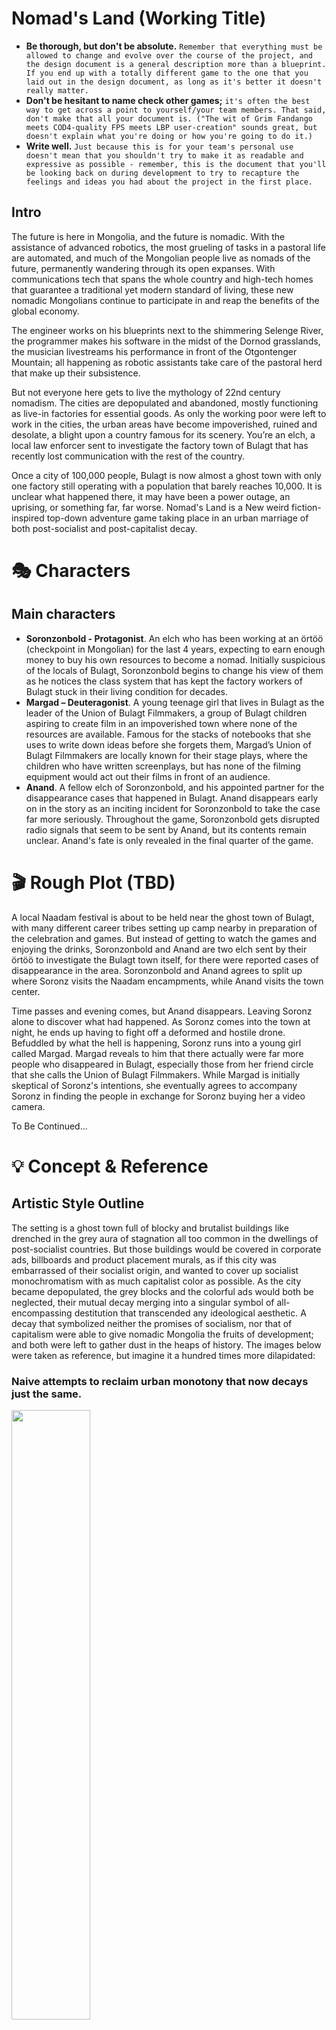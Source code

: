 # Nomad's Land (Working Title)

* **Be thorough, but don't be absolute.** ```Remember that everything must be allowed to change and evolve over the course of the project, and the design document is a general description more than a blueprint. If you end up with a totally different game to the one that you laid out in the design document, as long as it's better it doesn't really matter. ```
* **Don't be hesitant to name check other games;** ```it's often the best way to get across a point to yourself/your team members. That said, don't make that all your document is. ("The wit of Grim Fandango meets COD4-quality FPS meets LBP user-creation" sounds great, but doesn't explain what you're doing or how you're going to do it.)```
* **Write well.** ```Just because this is for your team's personal use doesn't mean that you shouldn't try to make it as readable and expressive as possible - remember, this is the document that you'll be looking back on during development to try to recapture the feelings and ideas you had about the project in the first place. ```


## Intro
The future is here in Mongolia, and the future is nomadic. With the assistance of advanced robotics, the most grueling of tasks in a pastoral life are automated, and much of the Mongolian people live as nomads of the future, permanently wandering through its open expanses. With communications tech that spans the whole country and high-tech homes that guarantee a traditional yet modern standard of living, these new nomadic Mongolians continue to participate in and reap the benefits of the global economy.

The engineer works on his blueprints next to the shimmering Selenge River, the programmer makes his software in the midst of the Dornod grasslands, the musician livestreams his performance in front of the Otgontenger Mountain; all happening as robotic assistants take care of the pastoral herd that make up their subsistence.

But not everyone here gets to live the mythology of 22nd century nomadism. The cities are depopulated and abandoned, mostly functioning as live-in factories for essential goods. As only the working poor were left to work in the cities, the urban areas have become impoverished, ruined and desolate, a blight upon a country famous for its scenery. You’re an elch, a local law enforcer sent to investigate the factory town of Bulagt that has recently lost communication with the rest of the country.

Once a city of 100,000 people, Bulagt is now almost a ghost town with only one factory still operating with a population that barely reaches 10,000. It is unclear what happened there, it may have been a power outage, an uprising, or something far, far worse. Nomad's Land is a New weird fiction-inspired top-down adventure game taking place in an urban marriage of both post-socialist and post-capitalist decay.

# :performing_arts: Characters 
## Main characters
* **Soronzonbold - Protagonist**. An elch who has been working at an örtöö (checkpoint in Mongolian) for the last 4 years, expecting to earn enough money to buy his own resources to become a nomad. Initially suspicious of the locals of Bulagt, Soronzonbold begins to change his view of them as he notices the class system that has kept the factory workers of Bulagt stuck in their living condition for decades.
* **Margad – Deuteragonist**. A young teenage girl that lives in Bulagt as the leader of the Union of Bulagt Filmmakers, a group of Bulagt children aspiring to create film in an impoverished town where none of the resources are available. Famous for the stacks of notebooks that she uses to write down ideas before she forgets them, Margad’s Union of Bulagt Filmmakers are locally known for their stage plays, where the children who have written screenplays, but has none of the filming equipment would act out their films in front of an audience.
* **Anand**. A fellow elch of Soronzonbold, and his appointed partner for the disappearance cases that happened in Bulagt. Anand disappears early on in the story as an inciting incident for Soronzonbold to take the case far more seriously. Throughout the game, Soronzonbold gets disrupted radio signals that seem to be sent by Anand, but its contents remain unclear. Anand's fate is only revealed in the final quarter of the game.

# :clapper: Rough Plot (TBD)
A local Naadam festival is about to be held near the ghost town of Bulagt, with many different career tribes setting up camp nearby in preparation of the celebration and games. But instead of getting to watch the games and enjoying the drinks, Soronzonbold and Anand are two elch sent by their örtöö to investigate the Bulagt town itself, for there were reported cases of disappearance in the area. Soronzonbold and Anand agrees to split up where Soronz visits the Naadam encampments, while Anand visits the town center.

Time passes and evening comes, but Anand disappears. Leaving Soronz alone to discover what had happened. As Soronz comes into the town at night, he ends up having to fight off a deformed and hostile drone. Befuddled by what the hell is happening, Soronz runs into a young girl called Margad. Margad reveals to him that there actually were far more people who disappeared in Bulagt, especially those from her friend circle that she calls the Union of Bulagt Filmmakers. While Margad is initially skeptical of Soronz's intentions, she eventually agrees to accompany Soronz in finding the people in exchange for Soronz buying her a video camera.

To Be Continued...

# :bulb: Concept & Reference 
## Artistic Style Outline
The setting is a ghost town full of blocky and brutalist buildings like drenched in the grey aura of stagnation all too common in the dwellings of post-socialist countries. But those buildings would be covered in corporate ads, billboards and product placement murals, as if this city was embarrassed of their socialist origin, and wanted to cover up socialist monochromatism with as much capitalist color as possible. As the city became depopulated, the grey blocks and the colorful ads would both be neglected, their mutual decay merging into a singular symbol of all-encompassing destitution that transcended any ideological aesthetic. A decay that symbolized neither the promises of socialism, nor that of capitalism were able to give nomadic Mongolia the fruits of development; and both were left to gather dust in the heaps of history. The images below were taken as reference, but imagine it a hundred times more dilapidated:

### Naive attempts to reclaim urban monotony that now decays just the same.
<img src="images/reclaimingbrutalism.jpg" width="50%">

### Ads and billboards covering socialist-era buildings like a half-done paintjob over an old car.
<img src="images/image2.png" width="50%">

### Modern apartments whose constructions were abandoned halfway, like tall islands in a sea of unfinished walkways and dirty grass.
<img src="images/apartmentislands.jpg" width="50%">

### The poor who have only the highrise left for accomodation, improvises in face of infrastructural deficiency.
<img src="images/nofucksleft.jpg" width="50%">

### Advertisement of parades, events and celebrations long ago. Decades passed since they happened, but no one bothers to replace them.
<img src="images/image7.png" width="50%">

### Looming brutalist structures, infected in its peripheries by the decor of small businesses. Now both lingers as the part of the same rot.
<img src="images/corporateinfection.jpg" width="50%">


## Ideas

### Mail Tower
Mail towers are arguably one of the few actually modern buildings that can be found within Mongolia’s factory towns. A town could be in complete ruins where most of its inhabitants live in destitution, but the town’s Mail Tower will always be well-kept and in good condition. The goods and products of the factory town are stored in the Mail Towers, where delivery drones across the country arrive to pick them up and deliver them onto nomadic citizens that ordered them online. As the most fundamental vein of Mongolia’s non-nomadic economy, the Mail Towers are highly protected by the government. Especially due to an infamous incident where extremist terrorists once used a Mail Tower to distribute goods rigged with bombs.

<img src="images/image8.png">

### Örtöö
Small relay stations spread around the country and operated by government workers, the örtöö serves as a base of law enforcement, government contact center and a Wi-Fi provider for the people of the steppes. Most örtöös exist 40-80 kms apart from each other, and are usually operated by 4-8 people, known as elch. Our main character Soronzonbold is one of the aforementioned elch, and as he investigates the desolate city of Bulagt, his fellow elch will provide him with information and assistance from their örtöö home base.

<img src="images/image6.png" width="60%">

### Dankhar
The most fundamental piece of technology that allowed the people of Mongolia to pursue a nomadic life in the 22nd century, dankhars (combination of dankh and bankhar) are a variety of robots meant to fulfill purposes such as herding cattle, protecting them from carnivorous wildlife, detecting appropriate pastures to prevent overgrazing, and meat preparation/butchery. With the struggles of pastoral life made easier through the Dankhars, most nomads get to pursue their own careers and hobbies the same way they could back in the urban cities. The last remaining factory in Bulagt is in fact, a dankhar factory. By nature of being the most strategically important of Mongolian industries, the cases of disappearance around the Bulagt dankhar factory is the primary reason why Soronzonbold is sent to investigate the town.

<img src="images/image1.png" width="60%">

### Death Worms
Death worms are massive robotic worms that lurk in the deep underground of the Mongolian steppes. These worms were originally created for the purpose of discovering and digging out untapped and hidden natural resources such as oil and iron for national use. The death worms travelling underground causes small earthquakes to any ground that stands above it. While the people demanded the government to discontinue the use of death worms due to their negative effects on the local ecology, certain worms had gone rogue and went on to independently live across the endless steppes. Eternally looking for more oil, more iron and more copper. But with no one left to reap the benefits of their discoveries. While it is mostly assumed that these worms have died out, certain urban legends and sightings seem to allude that these marvelous giants still do exist.

<img src="images/deathworm.png" width="40%">

### Career Tribes
Despite the extremely spread-out nature of nomadic Mongolians, most of them are loosely organized into tribes based on their profession (Engineering tribe, craftsmen tribe, programming tribe, etc.). A free association of those united in their career prospects, tribe members usually travel together while still living in significant distances from each other. Meeting up every few months to democratically reach decision-making in issues such as relocation, tribe budget spending, or the admittance and professional tutelage of new members.

<img src="images/image4.png" width="70%">

### Expat Nomads
Expat Nomads are members of the tribe that work online in companies or organizations across the world, and thus have to coordinate their sleep cycle to the timezone of their employer organization. Famously includes those employed by companies from the U.S. East Coast, which has a precisely 12-hour timezone gap with Mongolia, effectively making these nomads nocturnal. By nature of working in international enterprises, the expat nomads earn far more money compared to their fellow tribesmen and are able to budgetarily contribute to the tribe far greater, and thus are usually accompanied by assistant roommates that can take care of the actual day-to-day businesses while the expat nomads get some rest.

<img src="images/image5.png" width="60%">

### Union of Bulagt Filmmakers
A group of Bulagt teenagers aspiring to become filmmakers despite having pretty much no access to any filmmaking resources. Often writing down ideas on any notebook or paper they can salvage from the town, the kids come together to act out each other’s screenplays in forms of impromptu plays. The films they imagine in their head will only get to exist at that very moment. The living conditions of the town have pretty much guaranteed that these kids have no real way out of their destitution into becoming actual filmmakers. And the town’s adults don’t see much value in their plays, preferring to have the kids continue to work in factories instead.

<img src="images/image3.png" width="60%">

### Naadam Festival
The traditional festival of Naadam celebrated by Mongolia featured three prominent sports: wrestling, archery and horse racing. Historically, these three sports were the fundamental roots of skills required for the Mongolian military. And as such, the Naadam festival was essentially an indirect form of military training incentivization for the nomadic people. But as the 22nd century arrived, and the pastoral lifestyle became more and more popular, the Naadam festival soon became popular again, with a twist. As a confederation of syndicalist tribes, the upkeep of a centralized military for self-defense became harder and harder to manage. Once the outdated central army was phased out of society, the right to keep and bear arms was granted to Mongolia's nomadic citizens (the urban populace were not granted the same privilege) for the sake of ensuring the nomads' security without the need of a centralized force.

Nomads prefer not to keep personal guns, instead preferring to outfit their yurts and dankhars with rifles and turrets. With the advent of this system of personal protection, the Naadam festival began to shift away from its traditional games that represented outdated military skills, onto the new sports that represented the new ways the nomads enforced their security. New sports such as dankhar battles, human vs. robot fights, competitive hacking and motor races soon became the new games of the Naadam festival.

<img src="images/manvsbot.jpg" width="60%">

### The Factory Class
As the Industrial Revolution began taking hold, factories became symbols of a new way of life, the next stage of human development. For it was the factories that cemented the superiority of urban living compared to the rural one; for they represented good paying jobs, social mobility, and a symbol of pride for a nation aspiring to call itself 'developed'. In 22nd century Mongolia however, factories no longer hold the same cultural significance it once did. It is seen as a necessary evil, ancient facilities made to produce goods and materials that nomad tribes cannot. It is seen as a lower class symbol, for the overwhelming amount of its workers are those too poor to become nomads. Factory workers are seen the same way that the 21st century urban population saw its rural counterpart: people too backward to integrate into modern society, but also working all the destitute but essential jobs that the middle-to-upper class people would never take.

<img src="images/factoryclass.jpg" width="60%">

### The Great Switch
The Great Switch is a controversial phenomenon that happened throughout the 22nd century in Mongolia where the country's well-off urban population began to leave cities in favor of the mythologized lifestyle of futuristic pastoralism. With their technological advantage, the new nomads with their greater financial and robotic resources began to suffocate the livelihood of traditional nomadic Mongolians, who were driven to live in the decaying cities for their traditional lifestyle was outcompeted and taken over by pastoral gentrification. The factory class of Mongolia is almost entirely formed out of the descendants of these old nomads that had to come to the cities to survive, an incredible irony in the face of a society that took pride in reviving their old culture.

<img src="images/oldnomads.jpg" width="60%">

### Lovecraftian Factories
Factories, along with mail towers, are the dominant species in cities, they are given the greatest accomodation and consideration. And as such, factories exist as enormously large complexes in comparison to any other building, like Lovecraftian eldritch giants that loom over its decaying dominion. These factories are mysterious places, for there does not seem to be managers or supervisors, only workers obediently doing their tasks. While the state continues to claim that these factories are under government control and refuses to elaborate further, nothing on the ground seems to indicate so. Government officials do not visit to inspect factories, there never seems to be any person managing it, the only things that enter and exit them are its workers and drones used for supply transportation. There can sometimes be strange occurrences of nature that occur near these facilities, such as rivers running backwards, or plants unfamiliar to native flora growing nearby.

In essence, these factories are alive. It's unclear exactly why they are so and their intentions remain unclear. But the nomadic people of Mongolia have grown to see these factories not unlike the old spirits of the mountains and the rivers. The factories seem to each have personalities, moods and things that please them the most; discovering and interpreting such has led to a revived culture of shamanism and ceremonialism among the people.

<img src="images/factorysupremacy.jpg" width="50%">

### Final Notes on Ideas
The design philosophy for the ideas present in the game come from three different inspirations, and all new ideas should ideally account for these three perspectives.

1. ### Modernized Traditionalism
While the society presented in the game shows a revival of a traditional nomadic lifestyle, it does not necessarily mean that traditional norms and art made a comeback. Old traditional concepts that served a deeper sociopolitical purpose such as Naadam or örtöö are either repurposed to fit the needs of futuristic nomadism, or subverted entirely with its name being the only thing left that connects it to a previous concept. Traditions that are deemed unfit or counterintuitive (social conservatism, for example) are abandoned entirely.

Just because the majority of people are nomadic does not mean bows and arrows became the national weapon of choice again. With that in mind, it is important to finally remember that the vision of this game is still meant to be something that could have only been imagined by those who lived in Mongolia. But the inspirations from Mongolian culture shouldn't be copy-and-paste jobs from old legends or Mongoliin Nuuts Tovchoo, but a reinterpretation made in the context of a society that chose to let it exist.

2. ### Imagining Postcapitalism
"It is easier to imagine an end to the world than an end to capitalism." is a famous quote by Slavoj Žižek that explains not only the conditions of capitalist realism, but also the trappings of other speculative science-fiction media that traps itself in either a world of accelerated capitalism (cyberpunk), accelerated statism (brutalism), a redeemed version of either (solarpunk), or simply that of post-apocalypse. One of our goals must be to articulate a sci-fi aesthetic as an alternative to the aforementioned genres without reaching into overt utopianism.

Of course, while there are vestiges of capitalism still present, neoliberalism for the most part has been phased out. The most prominent ideas such as the career tribes and the mostly-anarchist society are mostly inspired by the writings of Daniel De Leon and Pierre-Joseph Proudhon. The world here does not necessarily have to be perfect, but simply as workable as capitalism, if a bit better. Please remember that nomadism in the 22nd century is not necessarily a retreat in living standards, it is in fact an indirect form of subsistence post-scarcity.

3. ### Subject to Subversion
Never forget that despite the nomadic and postcapitalist setting of this game, the primary subject of exploration for the main story is inspired by Lovecraftian stories of entities and deities whose existence and goals were too incomprehensible for the human mind to fully understand. The combination of these deities with the sci-fi setting is what makes this idea something that takes place in the New weird genre. Implementations of such elements can be seen in other games such as Control made by Remedy Entertainment, or the avant-garde horror projects of Kitty Horrorshow.

The New weird elements would come more and more into the forefront as Soronzonbold starts actually exploring inside the Bulagt Dankhar Factory. Design elements and worldbuilding ideas are accounted in their subvertability, how can things like dankhars or mail towers be converted into horror? How can the initially wondrous sci-fi elements of this world be transformed into sources of fear and paranoia down the line?

# :electric_plug: Gameplay 
## Camera & Mechanics
An orthographic 2D top-down camera. 

<img src="images/top-down.png">

### Input mechanics
* W,A,S,D or arrow keys for movement.
* Mice cursor to aim
* Number keys and additional Q,E,R,T,Space keys for action
* Esc key for menu and pause

### Gameplay features
* Item loop & inventory system
* Level progression
* No recharging healthbar
* No minimap
* No autosave

### Storry telling
* NPC dialogue
* Item description
* Cutscene

## User Interface
### In Game Interface
Main gameplay interface

<img src="images/gui.png">

# :notes: Audio & Music 
## Soundtrack
Dark and slow themed children's song cover
* Example: [Dezzaired - London Bridge](https://youtu.be/qFPHtXvHRSE)
* Game selected song: [Зургийн хичээл](https://youtu.be/HAsMMncgQV8)

## Background music (TBD)
In game loopable musics

## Sound (TBD)

## Voice Acting (TBD)

# :triangular_ruler: Game Flow Diagram
The intent of this section is to lay out, step by step, what the player experiences from as soon as they turn on the game until the end. While this can be generic and use a lot of loops (ie. Start Game -> Cutscene -> Tutorial -> loop(Cutscene -> Level -> Results Screen) -> End), it's probably a good idea to attempt to envisage how your game might be able to break up the monotony that is evident in that design.
The great thing about this section is it gets you really thinking about what your game is and how it is presented, as opposed to the amalgam of disjointed ideas in your head. The deeper you get into this Game Flow Diagram, the more confident you will be about what your game is precisely made up of, and what the experience of playing it will be.

### Progression diagram

<img src="images/diagram-1.png">

# :clipboard: Additional Ideas and Possibilities 
This final section is a bit of an amalgam of everything that didn't fit in the sections before hand. It's an appendix of all of the things that you didn't think were necessarily core to the game, but you'd like to consider along the way. It's also for alternate possibilities - for instance, if you had two main characters in mind, put the better one in the main document, and then the alternate here. Finally, if you have any ideas that you're not sure about, but would like to prototype, then this is the place for that stuff as well.
